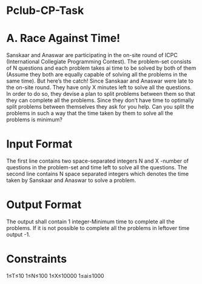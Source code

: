 # Pclub-CP-Task
# A.	Race Against Time!
Sanskaar and Anaswar are participating in the on-site round of ICPC (International Collegiate Programming Contest). The problem-set consists of N questions and each problem takes ai time to be solved by both of them (Assume they both are equally capable of solving all the problems in the same time).
But here’s the catch! Since Sanskaar and Anaswar were late to the on-site round. They have only X minutes left to solve all the questions. In order to do so, they devise a plan to split problems between them so that they can complete all the problems. Since they don’t have time to optimally split problems between themselves they ask for you help. Can you split the problems in such a way that the time taken by them to solve all the problems is minimum?
# Input Format
The first line contains two space-separated integers N and X -number of questions in the problem-set and time left to solve all the questions.
The second line contains N space separated integers which denotes the time taken by Sanskaar and Anaswar to solve a problem.
# Output Format
The output shall contain 1 integer-Minimum time to complete all the problems.
If it is not possible to complete all the problems in leftover time output -1.
# Constraints
1≤T≤10
1≤N≤100
1≤X≤10000
1≤ai≤1000
